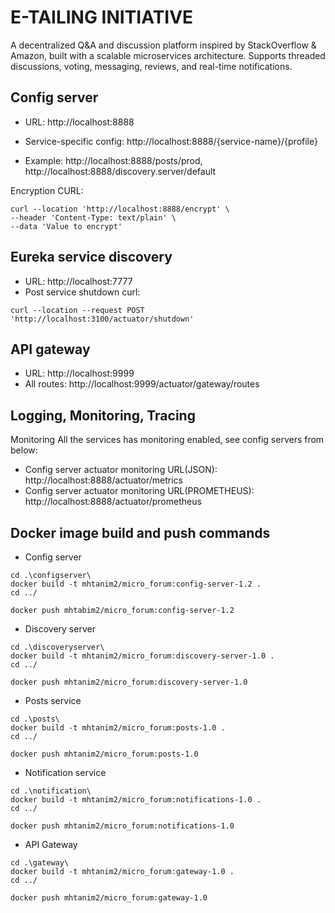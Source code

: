 # E-TAILING INITIATIVE
A decentralized Q&A and discussion platform inspired by StackOverflow & Amazon, built with a scalable microservices architecture. Supports threaded discussions, voting, messaging, reviews, and real-time notifications.

## Config server
  - URL: http://localhost:8888

  - Service-specific config: http://localhost:8888/{service-name}/{profile}

  - Example: http://localhost:8888/posts/prod, http://localhost:8888/discovery.server/default

  Encryption CURL:
```
curl --location 'http://localhost:8888/encrypt' \
--header 'Content-Type: text/plain' \
--data 'Value to encrypt'
```

## Eureka service discovery
- URL: http://localhost:7777
- Post service shutdown curl:
```
curl --location --request POST 'http://localhost:3100/actuator/shutdown'
```
## API gateway
- URL: http://localhost:9999
- All routes: http://localhost:9999/actuator/gateway/routes
## Logging, Monitoring, Tracing
Monitoring
All the services has monitoring enabled, see config servers from below:
- Config server actuator monitoring URL(JSON): http://localhost:8888/actuator/metrics
- Config server actuator monitoring URL(PROMETHEUS): http://localhost:8888/actuator/prometheus
## Docker image build and push commands
- Config server
```
cd .\configserver\
docker build -t mhtanim2/micro_forum:config-server-1.2 .
cd ../
```
```
docker push mhtabim2/micro_forum:config-server-1.2
```

- Discovery server
```
cd .\discoveryserver\
docker build -t mhtanim2/micro_forum:discovery-server-1.0 .
cd ../
```
```
docker push mhtanim2/micro_forum:discovery-server-1.0
```
- Posts service
```
cd .\posts\
docker build -t mhtanim2/micro_forum:posts-1.0 .
cd ../
```
```
docker push mhtanim2/micro_forum:posts-1.0
```
- Notification service
```
cd .\notification\
docker build -t mhtanim2/micro_forum:notifications-1.0 .
cd ../
```
```
docker push mhtanim2/micro_forum:notifications-1.0
```
- API Gateway
```
cd .\gateway\
docker build -t mhtanim2/micro_forum:gateway-1.0 .
cd ../
```
```
docker push mhtanim2/micro_forum:gateway-1.0
```
